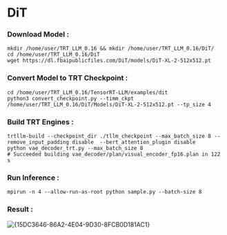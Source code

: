# DiT

### Download Model : 
```
mkdir /home/user/TRT_LLM_0.16 && mkdir /home/user/TRT_LLM_0.16/DiT/
cd /home/user/TRT_LLM_0.16/DiT
wget https://dl.fbaipublicfiles.com/DiT/models/DiT-XL-2-512x512.pt
```

### Convert Model to TRT Checkpoint : 
```
cd /home/user/TRT_LLM_0.16/TensorRT-LLM/examples/dit
python3 convert_checkpoint.py --timm_ckpt /home/user/TRT_LLM_0.16/DiT/Models/DiT-XL-2-512x512.pt --tp_size 4
```

### Build TRT Engines : 

```
trtllm-build --checkpoint_dir ./tllm_checkpoint --max_batch_size 8 --remove_input_padding disable  --bert_attention_plugin disable
python vae_decoder_trt.py --max_batch_size 8
# Succeeded building vae_decoder/plan/visual_encoder_fp16.plan in 122 s
```

### Run Inference : 
```
mpirun -n 4 --allow-run-as-root python sample.py --batch-size 8
```

### Result : 
![{15DC3646-86A2-4E04-9D30-8FCB0D181AC1}](https://github.com/user-attachments/assets/0b7f243a-0cf5-48b9-9ed1-be161b79d379)

